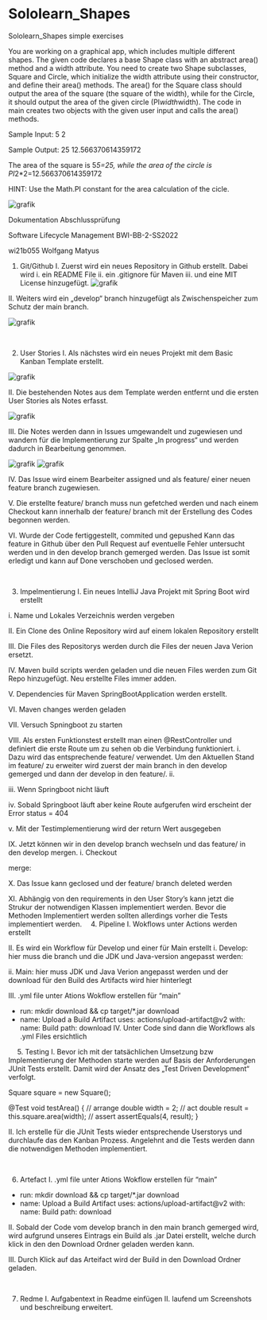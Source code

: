 # Sololearn_Shapes

Sololearn_Shapes simple exercises

You are working on a graphical app, which includes multiple different shapes. The given code declares a base Shape class
with an abstract area() method and a width attribute. You need to create two Shape subclasses, Square and Circle, which
initialize the width attribute using their constructor, and define their area() methods. The area() for the Square class
should output the area of the square (the square of the width), while for the Circle, it should output the area of the
given circle (PI*width*width). The code in main creates two objects with the given user input and calls the area()
methods.

Sample Input:
5 2

Sample Output:
25 12.566370614359172

The area of the square is 5*5=25, while the area of the circle is PI*2*2=12.566370614359172

HINT:
Use the Math.PI constant for the area calculation of the cicle.


![grafik](https://user-images.githubusercontent.com/105013150/175044939-19c97e5c-bb83-4727-9121-8bbaec54ad1e.png)

Dokumentation Abschlussprüfung

Software Lifecycle Management 
BWI-BB-2-SS2022

wi21b055
Wolfgang Matyus 
 

1.	Git/Github
I.	Zuerst wird ein neues Repository in Github erstellt. Dabei wird
i.	ein README File 
ii.	ein .gitignore für Maven
iii.	und eine MIT License hinzugefügt.
 ![grafik](https://user-images.githubusercontent.com/105013150/175045557-36090f4c-490d-47ee-802b-de026bf19db4.png)


II.	Weiters wird ein „develop“ branch hinzugefügt als Zwischenspeicher zum Schutz der main branch.
 
![grafik](https://user-images.githubusercontent.com/105013150/175046015-b8fb6666-400a-4e6c-8cfe-faa7bfcb755f.png)

 

2.	User Stories
I.	Als nächstes wird ein neues Projekt mit dem Basic Kanban Template erstellt.
 
![grafik](https://user-images.githubusercontent.com/105013150/175046040-36d4ed01-9db8-4e08-86ca-534942360a0a.png)

II.	Die bestehenden Notes aus dem Template werden entfernt und die ersten User Stories als Notes erfasst.

![grafik](https://user-images.githubusercontent.com/105013150/175046073-23dac28a-5f67-44c8-ae1c-b98ac01c858f.png)

III.	Die Notes werden dann in Issues umgewandelt und zugewiesen und wandern für die Implementierung zur Spalte „In progress“ und werden dadurch in Bearbeitung genommen.
  
![grafik](https://user-images.githubusercontent.com/105013150/175046268-04def8c9-f4b0-4a91-9757-3d8c59d496d7.png)
![grafik](https://user-images.githubusercontent.com/105013150/175046300-efbf3d2e-06c9-4f52-bd7b-4f10d29b0df7.png)


IV.	Das Issue wird einem Bearbeiter assigned und als feature/ einer neuen feature branch zugewiesen.
 




V.	Die erstellte feature/ branch muss nun gefetched werden und nach einem Checkout kann innerhalb der feature/ branch mit der Erstellung des Codes begonnen werden.


VI.	Wurde der Code fertiggestellt, commited und gepushed Kann das feature in Github über den Pull Request auf eventuelle Fehler untersucht werden und in den develop branch gemerged werden. Das Issue ist somit erledigt und kann auf Done verschoben und geclosed werden.  




 

3.	Impelmentierung
I.	Ein neues IntelliJ Java Projekt mit Spring Boot wird erstellt

i.	Name und Lokales Verzeichnis werden vergeben
 

II.	Ein Clone des Online Repository wird auf einem lokalen Repository erstellt
 

III.	Die Files des Repositorys werden durch die Files der neuen Java Verion ersetzt.
 

IV.	Maven build scripts werden geladen und die neuen Files werden zum Git Repo hinzugefügt. Neu erstellte Files immer adden.
 

V.	Dependencies für Maven SpringBootApplication werden erstellt.
 

VI.	Maven changes werden geladen
 

VII.	Versuch Spningboot zu starten 
 

VIII.	Als ersten Funktionstest erstellt man einen @RestController und definiert die erste Route um zu sehen ob die Verbindung funktioniert.
i.	Dazu wird das entsprechende feature/ verwendet. Um den Aktuellen Stand im feature/ zu erweiter wird zuerst der main branch in den develop gemerged und dann der develop in den feature/.
ii.	 

 
iii.	Wenn Springboot nicht läuft 
 
iv.	Sobald Springboot läuft aber keine Route aufgerufen wird erscheint der Error status = 404
 
v.	Mit der Testimplementierung wird der return Wert ausgegeben
 

IX.	Jetzt können wir in den develop branch wechseln und das feature/ in den develop mergen.
i.	Checkout
 
merge:
 

X.	Das Issue kann geclosed und der feature/ branch deleted werden
 
XI.	Abhängig von den requirements in den User Story’s kann jetzt die Strukur der notwendigen Klassen implementiert werden. Bevor die Methoden Implementiert werden sollten allerdings vorher die Tests implementiert werden. 
4.	Pipeline
I.	Wokflows unter Actions werden erstellt
 

II.	Es wird ein Workflow für Develop und einer für Main erstellt
i.	Develop: hier muss die branch und die JDK und Java-version angepasst werden:
 

ii.	Main: hier muss JDK und Java Verion angepasst werden und der download für den Build des Artifacts wird hier hinterlegt
 
III.	.yml file unter Ations Wokflow erstellen für “main”
- run: mkdir download && cp target/*.jar download
- name: Upload a Build Artifact
      uses: actions/upload-artifact@v2
      with:
        name: Build
        path: download
IV.	Unter Code sind dann die Workflows als .yml Files ersichtlich
 
 
5.	Testing
I.	Bevor ich mit der tatsächlichen Umsetzung bzw Implementierung der Methoden starte werden auf Basis der Anforderungen JUnit Tests erstellt. Damit wird der Ansatz des „Test Driven Development“ verfolgt.

 

Square square = new Square();

@Test
void testArea() {
    // arrange
    double width = 2;
    // act
    double result = this.square.area(width);
    // assert
    assertEquals(4, result);
}

 

II.	Ich erstelle für die JUnit Tests wieder entsprechende Userstorys und durchlaufe das den Kanban Prozess. Angelehnt and die Tests werden dann die notwendigen Methoden implementiert.


 

6.	Artefact
I.	.yml file unter Ations Wokflow erstellen für “main”
- run: mkdir download && cp target/*.jar download
- name: Upload a Build Artifact
      uses: actions/upload-artifact@v2
      with:
        name: Build
        path: download

II.	Sobald der Code vom develop branch in den main branch gemerged wird, wird aufgrund unseres Eintrags ein Build als .jar Datei erstellt, welche durch klick in den den Download Ordner geladen werden kann.

 
III.	Durch Klick auf das Arteifact wird der Build in den Download Ordner geladen.
 



 

7.	Redme
I.	Aufgabentext in Readme einfügen
II. laufend um Screenshots und beschreibung erweitert.
 


